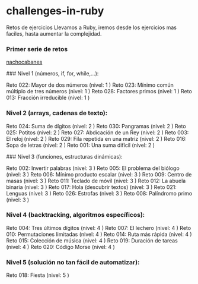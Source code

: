 # challenges-in-ruby
Retos de ejercicios Llevamos a Ruby, iremos desde los ejercicios mas faciles, hasta aumentar la complejidad.

### Primer serie de retos

[nachocabanes](http://www.nachocabanes.com/retos/propuestos.php)

### Nivel 1 (números, if, for, while,...):

Reto 022: Mayor de dos números (nivel: 1 )
Reto 023: Mínimo común múltiplo de tres números (nivel: 1 )
Reto 028: Factores primos (nivel: 1 )
Reto 013: Fracción irreducible (nivel: 1 )

### Nivel 2 (arrays, cadenas de texto):

Reto 024: Suma de dígitos (nivel: 2 )
Reto 030: Pangramas (nivel: 2 )
Reto 025: Potitos (nivel: 2 )
Reto 027: Abdicación de un Rey (nivel: 2 )
Reto 003: El reloj (nivel: 2 )
Reto 029: Fila repetida en una matriz (nivel: 2 )
Reto 016: Sopa de letras (nivel: 2 )
Reto 001: Una suma difícil (nivel: 2 )

### Nivel 3 (funciones, estructuras dinámicas):

Reto 002: Invertir palabras (nivel: 3 )
Reto 005: El problema del biólogo (nivel: 3 )
Reto 006: Mínimo producto escalar (nivel: 3 )
Reto 009: Centro de masas (nivel: 3 )
Reto 011: Teclado de móvil (nivel: 3 )
Reto 012: La abuela binaria (nivel: 3 )
Reto 017: Hola (descubrir textos) (nivel: 3 )
Reto 021: Lenguas (nivel: 3 )
Reto 026: Estrofas (nivel: 3 )
Reto 008: Palíndromo primo (nivel: 3 )

### Nivel 4 (backtracking, algoritmos específicos):

Reto 004: Tres últimos dígitos (nivel: 4 )
Reto 007: El lechero (nivel: 4 )
Reto 010: Permutaciones limitadas (nivel: 4 )
Reto 014: Ruta más rápida (nivel: 4 )
Reto 015: Colección de música (nivel: 4 )
Reto 019: Duración de tareas (nivel: 4 )
Reto 020: Código Morse (nivel: 4 )

### Nivel 5 (solución no tan fácil de automatizar):

Reto 018: Fiesta (nivel: 5 )
